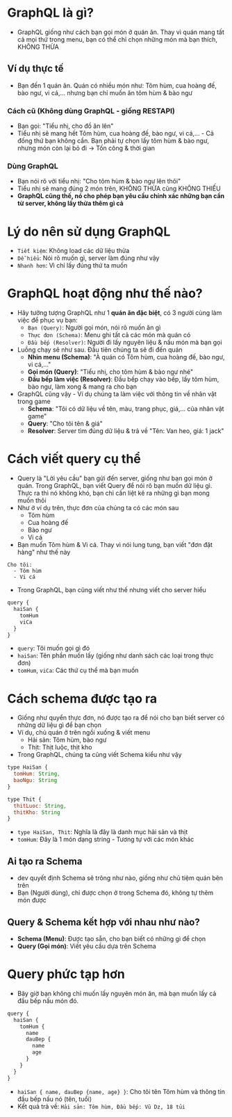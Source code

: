 # GraphQL là gì?
- GraphQL giống như cách bạn gọi món ở quán ăn. Thay vì quán mang tất cả mọi thứ trong menu, bạn có thể chỉ chọn những món mà bạn thích, KHÔNG THỪA
## Ví dụ thực tế
- Bạn đến 1 quán ăn. Quán có nhiều món như: Tôm hùm, cua hoàng đế, bào ngư, vi cá,... nhưng bạn chỉ muốn ăn tôm hùm & bào ngư
### Cách cũ (Không dùng GraphQL - giống RESTAPI)
- Bạn gọi: "Tiểu nhị, cho đồ ăn lên"
- Tiểu nhị sẽ mang hết Tôm hùm, cua hoàng đế, bào ngư, vi cá,... - Cả đống thứ bạn không cần. Bạn phải tự chọn lấy tôm hùm & bào ngư, nhưng món còn lại bỏ đi -> Tốn công & thời gian
### Dùng GraphQL
- Bạn nói rõ với tiểu nhị: "Cho tôm hùm & bào ngư lên thôi"
- Tiểu nhị sẽ mang đúng 2 món trên, KHÔNG THỪA cũng KHÔNG THIẾU
- **GraphQL cũng thế, nó cho phép bạn yêu cầu chính xác những bạn cần từ server, không lấy thừa thêm gì cả**
# Lý do nên sử dụng GraphQL
- `Tiết kiệm`: Không load các dữ liệu thừa
- `Dễ hiểu`: Nói rõ muốn gì, server làm đúng như vậy
- `Nhanh hơn`: Vì chỉ lấy đúng thứ ta muốn

# GraphQL hoạt động như thế nào?
- Hãy tưởng tượng GraphQL như 1 **quán ăn đặc biệt**, có 3 người cùng làm việc để phục vụ bạn:
  - `Bạn (Query)`: Người gọi món, nói rõ muốn ăn gì
  - `Thực đơn (Schema)`: Menu ghi tất cả các món mà quán có
  - `Đầu bếp (Resolver)`: Người đi lấy nguyên liệu & nấu món mà bạn gọi
- Luồng chạy sẽ như sau. Đầu tiên chúng ta sẽ đi đến quán
  - **Nhìn menu (Schema)**: "À quán có Tôm hùm, cua hoàng đế, bào ngư, vi cá,..."
  - **Gọi món (Query)**: "Tiểu nhị, cho tôm hùm & bào ngư nhé"
  - **Đầu bếp làm việc (Resolver)**: Đầu bếp chạy vào bếp, lấy tôm hùm, bào ngư, làm xong & mang ra cho bạn
- GraphQL cũng vậy - Ví dụ chúng ta làm việc với thông tin về nhân vật trong game
  - **Schema**: "Tôi có dữ liệu về tên, màu, trang phục, giá,... của nhân vật game"
  - **Query**: "Cho tôi tên & giá"
  - **Resolver**: Server tìm đúng dữ liệu & trả về "Tên: Van heo, giá: 1 jack"

# Cách viết query cụ thể
- Query là "Lời yêu cầu" bạn gửi đến server, giống như bạn gọi món ở quán. Trong GraphQL, bạn viết Query để nói rõ bạn muốn dữ liệu gì. Thực ra thì nó không khó, bạn chỉ cần liệt kê ra những gì bạn mong muốn thôi
- Như ở ví dụ trên, thực đơn của chúng ta có các món sau
  - Tôm hùm
  - Cua hoàng đế
  - Bào ngư
  - Vi cá
- Bạn muốn Tôm hùm & Vi cá. Thay vì nói lung tung, bạn viết "đơn đặt hàng" như thế này
```
Cho tôi:
  - Tôm hùm
  - Vi cá
```
- Trong GraphQL, bạn cũng viết như thế nhưng viết cho server hiểu
```js
query {
  haiSan {
    tomHum
    viCa
  }
}
```
  - `query`: Tôi muốn gọi gì đó
  - `haiSan`: Tên phần muốn lấy (giống như danh sách các loại trong thực đơn)
  - `tomHum`, `viCa`: Các thứ cụ thể mà bạn muốn

# Cách schema được tạo ra
- Giống như quyển thực đơn, nó được tạo ra để nói cho bạn biết server có những dữ liệu gì để bạn chọn
- Ví dụ, chủ quán ở trên ngồi xuống & viết menu
  - Hải sản: Tôm hùm, bào ngư
  - Thịt: Thịt luộc, thịt kho
- Trong GraphQL, chúng ta cũng viết Schema kiểu như vậy
```js
type HaiSan {
  tomHum: String,
  baoNgu: String
}

type Thit {
  thitLuoc: String,
  thitKho: String
}
```
- `type HaiSan, Thit`: Nghĩa là đây là danh mục hải sản và thịt
- `tomHum`: Đây là 1 món dạng string - Tương tự với các món khác

## Ai tạo ra Schema
- dev quyết định Schema sẽ trông như nào, giống như chủ tiệm quán bên trên
- Bạn (Người dùng), chỉ được chọn ở trong Schema đó, không tự thêm món được

## Query & Schema kết hợp với nhau như nào?
- **Schema (Menu)**: Được tạo sẵn, cho bạn biết có những gì để chọn
- **Query (Gọi món)**: Viết yêu cầu dựa trên Schema

# Query phức tạp hơn
- Bây giờ bạn không chỉ muốn lấy nguyên món ăn, mà bạn muốn lấy cả đầu bếp nấu món đó. 
```js
query {
  haiSan {
    tomHum {
      name
      dauBep {
        name
        age
      }
    }
  }
}
```
- `haiSan { name, dauBep {name, age} }`: Cho tôi tên Tôm hùm và thông tin đầu bếp nấu nó (tên, tuổi)
- Kết quả trả về: `Hải sản: Tôm hùm, Đầu bếp: Vũ Dz, 18 tủi`
